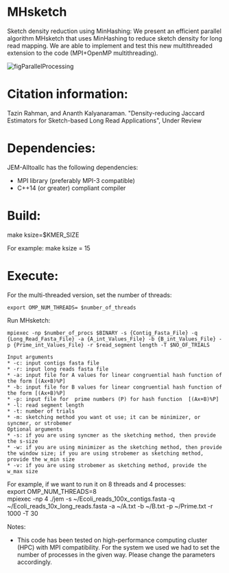 # MHsketch
Sketch density reduction using MinHashing: We present an efficient parallel algorithm MHsketch that uses MinHashing to reduce sketch density for long read mapping. We are able to implement and test this new multithreaded extension to the code (MPI+OpenMP multithreading). 

![figParallelProcessing](https://github.com/user-attachments/assets/c2ffe14b-891e-407f-a804-0c71e14351b1)


# Citation information:
Tazin Rahman, and Ananth Kalyanaraman. "Density-reducing Jaccard Estimators for
Sketch-based Long Read Applications", Under Review

# Dependencies:
JEM-Alltoallc has the following dependencies:

* MPI library (preferably MPI-3 compatible)
* C++14 (or greater) compliant compiler

# Build:
make ksize=$KMER_SIZE

For example:
make ksize = 15

# Execute:
For the multi-threaded version, set the number of threads:
```
export OMP_NUM_THREADS= $number_of_threads
```
Run MHsketch:
```
mpiexec -np $number_of_procs $BINARY -s {Contig_Fasta_File} -q {Long_Read_Fasta_File} -a {A_int_Values_File} -b {B_int_Values_File} -p {Prime_int_Values_File} -r $read_segment length -T $NO_OF_TRIALS
```
```
Input arguments 
* -c: input contigs fasta file
* -r: input long reads fasta file
* -a: input file for A values for linear congruential hash function of the form [(Ax+B)%P]
* -b: input file for B values for linear congruential hash function of the form [(Ax+B)%P]
* -p: input file for  prime numbers (P) for hash function  [(Ax+B)%P]
* -l: read segment length
* -t: number of trials
* -m: sketching method you want ot use; it can be minimizer, or syncmer, or strobemer
Optional arguments
* -s: if you are using syncmer as the sketching method, then provide the s-size
* -w: if you are using minimizer as the sketching method, then provide the window size; if you are using strobemer as sketching method, provide the w_min size
* -v: if you are using strobemer as sketching method, provide the w_max size
```

For example, if we want to run it on 8 threads and 4 processes:  
export OMP_NUM_THREADS=8  
mpiexec -np 4 ./jem -s ~/Ecoli_reads_100x_contigs.fasta -q ~/Ecoli_reads_10x_long_reads.fasta -a ~/A.txt -b ~/B.txt -p ~/Prime.txt -r 1000 -T 30

Notes:
* This code has been tested on high-performance computing cluster (HPC) with MPI compatibility. For the system we used we had to set the number of processes in the given way. Please change the parameters accordingly.

